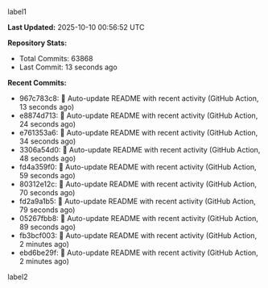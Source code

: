 
label1 
<!-- ACTIVITY_START -->
**Last Updated:** 2025-10-10 00:56:52 UTC

**Repository Stats:**
- Total Commits: 63868
- Last Commit: 13 seconds ago

**Recent Commits:**
- 967c783c8: 🤖 Auto-update README with recent activity (GitHub Action, 13 seconds ago)
- e8874d713: 🤖 Auto-update README with recent activity (GitHub Action, 24 seconds ago)
- e761353a6: 🤖 Auto-update README with recent activity (GitHub Action, 34 seconds ago)
- 3306a54d0: 🤖 Auto-update README with recent activity (GitHub Action, 48 seconds ago)
- fd4a359f0: 🤖 Auto-update README with recent activity (GitHub Action, 59 seconds ago)
- 80312e12c: 🤖 Auto-update README with recent activity (GitHub Action, 70 seconds ago)
- fd2a9a1b5: 🤖 Auto-update README with recent activity (GitHub Action, 79 seconds ago)
- 05267fbb8: 🤖 Auto-update README with recent activity (GitHub Action, 89 seconds ago)
- fb3bcf003: 🤖 Auto-update README with recent activity (GitHub Action, 2 minutes ago)
- ebd6be29f: 🤖 Auto-update README with recent activity (GitHub Action, 2 minutes ago)
<!-- ACTIVITY_END -->

label2
